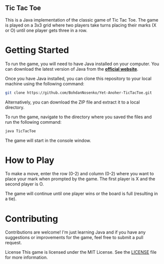 ## Tic Tac Toe

This is a Java implementation of the classic game of Tic Tac Toe. The game is played on a 3x3 grid where two players take turns placing their marks (X or O) until one player gets three in a row.

# Getting Started

To run the game, you will need to have Java installed on your computer. You can download the latest version of Java from the [**official website**](https://www.java.com/en/download/).

Once you have Java installed, you can clone this repository to your local machine using the following command:

```bash
git clone https://github.com/BohdanNosenko/Yet-Anoher-TicTacToe.git
```

Alternatively, you can download the ZIP file and extract it to a local directory.

To run the game, navigate to the directory where you saved the files and run the following command:

```bash
java TicTacToe
```

The game will start in the console window.

# How to Play
To make a move, enter the row (0-2) and column (0-2) where you want to place your mark when prompted by the game. The first player is X and the second player is O.

The game will continue until one player wins or the board is full (resulting in a tie).

# Contributing
Contributions are welcome! I'm just learning Java and if you have any suggestions or improvements for the game, feel free to submit a pull request.

License
This game is licensed under the MIT License. See the [LICENSE](/LICENCE) file for more information.
